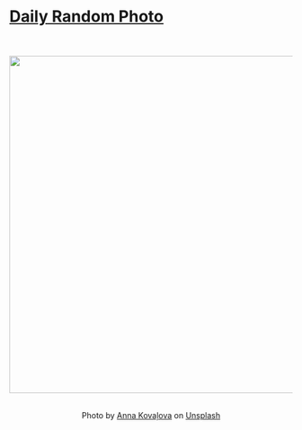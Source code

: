 # [Daily Random Photo](https://www.dailyrandomphoto.com/)

<div align="center">
  <br>
  <br>
  <a href="https://www.dailyrandomphoto.com/p/2024/2024-05-20/"><img src="https://images.unsplash.com/photo-1714891203404-b25f32706e0a?crop=entropy&cs=tinysrgb&fit=max&fm=jpg&ixid=M3w3NzUwOHwwfDF8cmFuZG9tfHx8fHx8fHx8MTcxNjE2NTE0N3w&ixlib=rb-4.0.3&q=80&w=1080" width="600px"></a>
  <br>
  <br>
  <p class="has-text-grey">Photo by <a href="https://unsplash.com/@anna_kov?utm_source=Daily%20Random%20Photo&amp;utm_medium=referral" target="_blank" rel="noopener noreferrer">Anna Kovaļova</a> on <a href="https://unsplash.com/photos/a-close-up-of-a-tree-with-white-flowers-N2Y-2TK12Ig?utm_source=Daily%20Random%20Photo&amp;utm_medium=referral" target="_blank" rel="noopener noreferrer">Unsplash</a></p>
</div>

